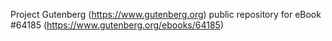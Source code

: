 Project Gutenberg (https://www.gutenberg.org) public repository for
eBook #64185 (https://www.gutenberg.org/ebooks/64185)
